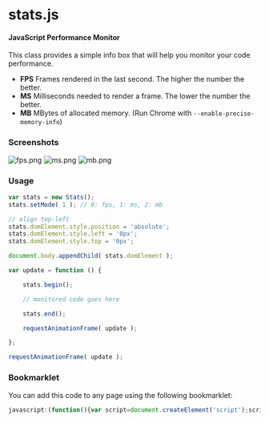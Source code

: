 stats.js
========

#### JavaScript Performance Monitor ####

This class provides a simple info box that will help you monitor your code performance.

* **FPS** Frames rendered in the last second. The higher the number the better.
* **MS** Milliseconds needed to render a frame. The lower the number the better.
* **MB** MBytes of allocated memory. (Run Chrome with `--enable-precise-memory-info`)


### Screenshots ###

![fps.png](https://cdn.rawgit.com/mrdoob/stats.js/master/files/fps.png)
![ms.png](https://cdn.rawgit.com/mrdoob/stats.js/master/files/ms.png)
![mb.png](https://cdn.rawgit.com/mrdoob/stats.js/master/files/mb.png)


### Usage ###

```javascript
var stats = new Stats();
stats.setMode( 1 ); // 0: fps, 1: ms, 2: mb

// align top-left
stats.domElement.style.position = 'absolute';
stats.domElement.style.left = '0px';
stats.domElement.style.top = '0px';

document.body.appendChild( stats.domElement );

var update = function () {

	stats.begin();

	// monitored code goes here

	stats.end();

	requestAnimationFrame( update );

};

requestAnimationFrame( update );
```


### Bookmarklet ###

You can add this code to any page using the following bookmarklet:

```javascript
javascript:(function(){var script=document.createElement('script');script.onload=function(){var stats=new Stats();stats.domElement.style.cssText='position:fixed;left:0;top:0;z-index:10000';document.body.appendChild(stats.domElement);requestAnimationFrame(function loop(){stats.update();requestAnimationFrame(loop)});};script.src='//rawgit.com/mrdoob/stats.js/master/build/stats.min.js';document.head.appendChild(script);})()
```
